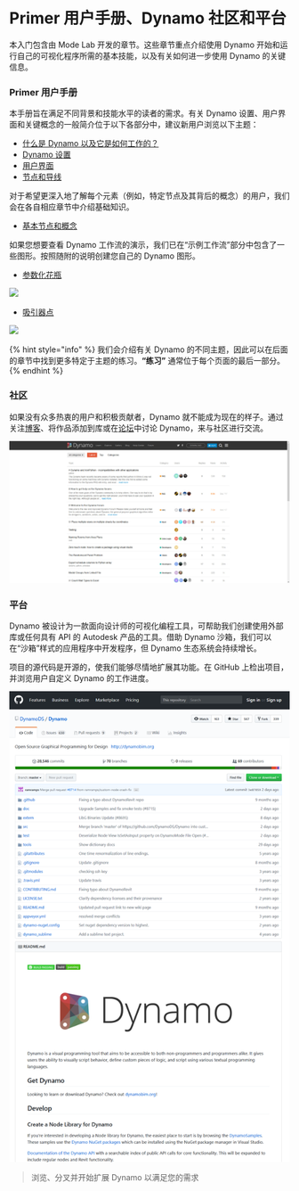 # Primer 用户手册、Dynamo 社区和平台

本入门包含由 Mode Lab 开发的章节。这些章节重点介绍使用 Dynamo 开始和运行自己的可视化程序所需的基本技能，以及有关如何进一步使用 Dynamo 的关键信息。

### Primer 用户手册

本手册旨在满足不同背景和技能水平的读者的需求。有关 Dynamo 设置、用户界面和关键概念的一般简介位于以下各部分中，建议新用户浏览以下主题：

* [什么是 Dynamo 以及它是如何工作的？](1-what-is-dynamo.md)
* [Dynamo 设置](../2\_setup\_for\_dynamo/)
* [用户界面](../3\_user\_interface/)
* [节点和导线](../4\_nodes\_and\_wires/)

对于希望更深入地了解每个元素（例如，特定节点及其背后的概念）的用户，我们会在各自相应章节中介绍基础知识。

* [基本节点和概念](../5\_essential\_nodes\_and\_concepts/)

如果您想要查看 Dynamo 工作流的演示，我们已在“示例工作流”部分中包含了一些图形。按照随附的说明创建您自己的 Dynamo 图形。

* [参数化花瓶](../10\_sample\_workflow/10-1\_getting-started-workflows/1-parametric-vase.md)

![](images/1-2/vase1.gif)

* [吸引器点](../10\_sample\_workflow/10-1\_getting-started-workflows/2-attractor-points.md)

![](images/1-2/attractor1.gif)

{% hint style="info" %}
我们会介绍有关 Dynamo 的不同主题，因此可以在后面的章节中找到更多特定于主题的练习。**“练习”** 通常位于每个页面的最后一部分。
{% endhint %}

### 社区

如果没有众多热衷的用户和积极贡献者，Dynamo 就不能成为现在的样子。通过关注[博客](http://dynamobim.org/blog/)、将作品添加到库或在[论坛](https://forum.dynamobim.com)中讨论 Dynamo，来与社区进行交流。

![论坛](images/1-2/02-Community.png)

### 平台

Dynamo 被设计为一款面向设计师的可视化编程工具，可帮助我们创建使用外部库或任何具有 API 的 Autodesk 产品的工具。借助 Dynamo 沙箱，我们可以在“沙箱”样式的应用程序中开发程序，但 Dynamo 生态系统会持续增长。

项目的源代码是开源的，使我们能够尽情地扩展其功能。在 GitHub 上检出项目，并浏览用户自定义 Dynamo 的工作进度。

![库](images/1-2/03-TheRepo.png)

> 浏览、分叉并开始扩展 Dynamo 以满足您的需求
